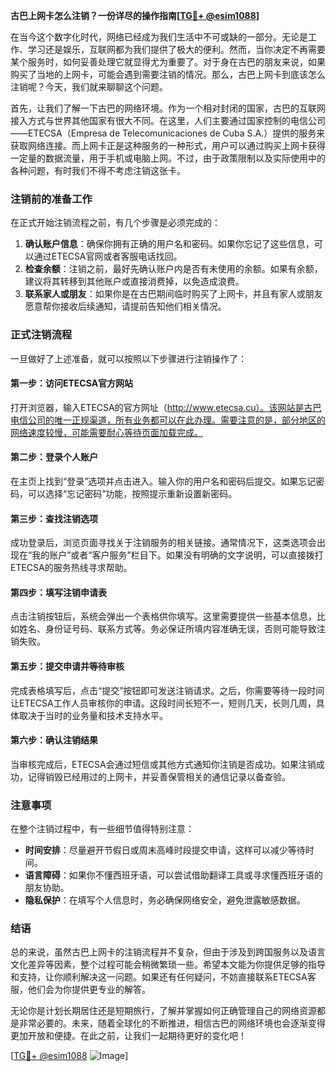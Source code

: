 **古巴上网卡怎么注销？一份详尽的操作指南[[TG💪+ @esim1088](https://t.me/s/esim1088)]**

在当今这个数字化时代，网络已经成为我们生活中不可或缺的一部分。无论是工作、学习还是娱乐，互联网都为我们提供了极大的便利。然而，当你决定不再需要某个服务时，如何妥善处理它就显得尤为重要了。对于身在古巴的朋友来说，如果购买了当地的上网卡，可能会遇到需要注销的情况。那么，古巴上网卡到底该怎么注销呢？今天，我们就来聊聊这个问题。

首先，让我们了解一下古巴的网络环境。作为一个相对封闭的国家，古巴的互联网接入方式与世界其他国家有很大不同。在这里，人们主要通过国家控制的电信公司——ETECSA（Empresa de Telecomunicaciones de Cuba S.A.）提供的服务来获取网络连接。而上网卡正是这种服务的一种形式，用户可以通过购买上网卡获得一定量的数据流量，用于手机或电脑上网。不过，由于政策限制以及实际使用中的各种问题，有时我们不得不考虑注销这张卡。

### 注销前的准备工作

在正式开始注销流程之前，有几个步骤是必须完成的：

1. **确认账户信息**：确保你拥有正确的用户名和密码。如果你忘记了这些信息，可以通过ETECSA官网或者客服电话找回。
2. **检查余额**：注销之前，最好先确认账户内是否有未使用的余额。如果有余额，建议将其转移到其他账户或直接消费掉，以免造成浪费。
3. **联系家人或朋友**：如果你是在古巴期间临时购买了上网卡，并且有家人或朋友愿意帮你接收后续通知，请提前告知他们相关情况。

### 正式注销流程

一旦做好了上述准备，就可以按照以下步骤进行注销操作了：

#### 第一步：访问ETECSA官方网站
打开浏览器，输入ETECSA的官方网址（http://www.etecsa.cu）。该网站是古巴电信公司的唯一正规渠道，所有业务都可以在此办理。需要注意的是，部分地区的网络速度较慢，可能需要耐心等待页面加载完成。

#### 第二步：登录个人账户
在主页上找到“登录”选项并点击进入。输入你的用户名和密码后提交。如果忘记密码，可以选择“忘记密码”功能，按照提示重新设置新密码。

#### 第三步：查找注销选项
成功登录后，浏览页面寻找关于注销服务的相关链接。通常情况下，这类选项会出现在“我的账户”或者“客户服务”栏目下。如果没有明确的文字说明，可以直接拨打ETECSA的服务热线寻求帮助。

#### 第四步：填写注销申请表
点击注销按钮后，系统会弹出一个表格供你填写。这里需要提供一些基本信息，比如姓名、身份证号码、联系方式等。务必保证所填内容准确无误，否则可能导致注销失败。

#### 第五步：提交申请并等待审核
完成表格填写后，点击“提交”按钮即可发送注销请求。之后，你需要等待一段时间让ETECSA工作人员审核你的申请。这段时间长短不一，短则几天，长则几周，具体取决于当时的业务量和技术支持水平。

#### 第六步：确认注销结果
当审核完成后，ETECSA会通过短信或其他方式通知你注销是否成功。如果注销成功，记得销毁已经用过的上网卡，并妥善保管相关的通信记录以备查验。

### 注意事项

在整个注销过程中，有一些细节值得特别注意：

- **时间安排**：尽量避开节假日或周末高峰时段提交申请，这样可以减少等待时间。
- **语言障碍**：如果你不懂西班牙语，可以尝试借助翻译工具或寻求懂西班牙语的朋友协助。
- **隐私保护**：在填写个人信息时，务必确保网络安全，避免泄露敏感数据。

### 结语

总的来说，虽然古巴上网卡的注销流程并不复杂，但由于涉及到跨国服务以及语言文化差异等因素，整个过程可能会稍微繁琐一些。希望本文能为你提供足够的指导和支持，让你顺利解决这一问题。如果还有任何疑问，不妨直接联系ETECSA客服，他们会为你提供更专业的解答。

无论你是计划长期居住还是短期旅行，了解并掌握如何正确管理自己的网络资源都是非常必要的。未来，随着全球化的不断推进，相信古巴的网络环境也会逐渐变得更加开放和便捷。在此之前，让我们一起期待更好的变化吧！

[[TG💪+ @esim1088](https://t.me/s/esim1088) ![Image](https://i.postimg.cc/4NQfJmqS/Snipaste-2025-05-13-00-14-12.png)]